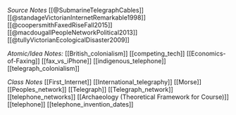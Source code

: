 *Source Notes*
[[@SubmarineTelegraphCables]]
[[@standageVictorianInternetRemarkable1998]]
[[@coopersmithFaxedRiseFall2015]]
[[@macdougallPeopleNetworkPolitical2013]]
[[@tullyVictorianEcologicalDisaster2009]]

*Atomic/Idea Notes:*
[[British_colonialism]]
[[competing_tech]]
[[Economics-of-Faxing]]
[[fax_vs_iPhone]]
[[indigenous_telephone]]
[[telegraph_colonialism]]

*Class Notes*
[[First_Internet]]
[[International_telegraphy]]
[[Morse]]
[[Peoples_network]]
[[Telegraph]]
[[Telegraph_network]]
[[telephone_networks]]
[[Archaeology (Theoretical Framework for Course)]]
[[telephone]]
[[telephone_invention_dates]]

